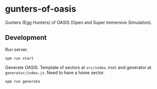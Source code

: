 # gunters-of-oasis

Gunters (Egg Hunters) of OASIS (Open and Super Immersive Simulation).

## Development

Run server.

```
npm run start
```

Generate OASIS. Template of sectors at `src/index.html` and generator at
`generator/index.js`. Need to have a home sector.

```
npm run generate
```
